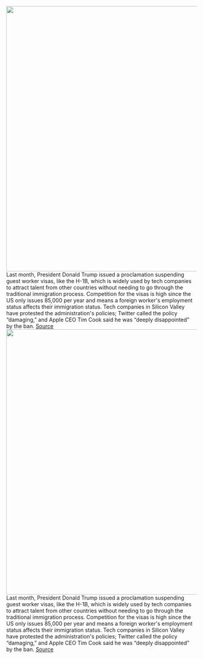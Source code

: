 <img src='https://cdn.vox-cdn.com/thumbor/RAxabbWUjptHqG-FOm0vrn_SAGI=/0x0:2040x1360/1200x800/filters:focal(857x517:1183x843)/cdn.vox-cdn.com/uploads/chorus_image/image/67114511/acastro_20200723_1777_duolingo_0001.0.jpg' width='700px' /><br/>
Last month, President Donald Trump issued a proclamation suspending guest worker visas, like the H-1B, which is widely used by tech companies to attract talent from other countries without needing to go through the traditional immigration process. Competition for the visas is high since the US only issues 85,000 per year and means a foreign worker's employment status affects their immigration status. Tech companies in Silicon Valley have protested the administration's policies; Twitter called the policy “damaging,” and Apple CEO Tim Cook said he was “deeply disappointed” by the ban.
<a href='https://www.theverge.com/2020/7/27/21321074/duolingo-immigration-visa-jobs-trump-pittsburgh'> Source <a/><img src='https://cdn.vox-cdn.com/thumbor/RAxabbWUjptHqG-FOm0vrn_SAGI=/0x0:2040x1360/1200x800/filters:focal(857x517:1183x843)/cdn.vox-cdn.com/uploads/chorus_image/image/67114511/acastro_20200723_1777_duolingo_0001.0.jpg' width='700px' /><br/>
Last month, President Donald Trump issued a proclamation suspending guest worker visas, like the H-1B, which is widely used by tech companies to attract talent from other countries without needing to go through the traditional immigration process. Competition for the visas is high since the US only issues 85,000 per year and means a foreign worker's employment status affects their immigration status. Tech companies in Silicon Valley have protested the administration's policies; Twitter called the policy “damaging,” and Apple CEO Tim Cook said he was “deeply disappointed” by the ban.
<a href='https://www.theverge.com/2020/7/27/21321074/duolingo-immigration-visa-jobs-trump-pittsburgh'> Source <a/>